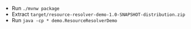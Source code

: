 * Run `./mvnw package`
* Extract `target/resource-resolver-demo-1.0-SNAPSHOT-distribution.zip`
* Run `java -cp * demo.ResourceResolverDemo`
